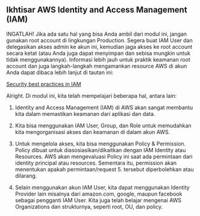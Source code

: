 ## Ikhtisar AWS Identity and Access Management (IAM)

INGATLAH! Jika ada satu hal yang bisa Anda ambil dari modul ini, jangan gunakan root account di lingkungan Production. Segera buat IAM User dan delegasikan akses admin ke akun ini, kemudian jaga akses ke root account secara ketat (atau Anda juga dapat menyimpan dan sebisa mungkin untuk tidak menggunakannya). Informasi lebih jauh untuk praktik keamanan root account dan juga langkah-langkah mengamankan resource AWS di akun Anda dapat dibaca lebih lanjut di tautan ini: 

[Security best practices in IAM](https://docs.aws.amazon.com/IAM/latest/UserGuide/best-practices.html)


Alright. Di modul ini, kita telah mempelajari beberapa hal, antara lain:
1. Identity and Access Management (IAM) di AWS akan sangat membantu kita dalam memastikan keamanan dari aplikasi dan data. 

2. Kita bisa menggunakan IAM User, Group, dan Role untuk memudahkan kita mengorganisasi akses dan keamanan di dalam akun AWS.

3. Untuk mengelola akses, kita bisa menggunakan Policy & Permission. Policy dibuat untuk diasosiasikan/dikaitkan dengan IAM Identity atau Resources. AWS akan  mengevaluasi Policy ini saat ada permintaan dari identity principal atau resources. Sementara itu, permission akan menentukan apakah permintaan/request 5. tersebut diperbolehkan atau dilarang.

4. Selain menggunakan akun IAM User, kita dapat menggunakan Identity Provider lain misalnya dari amazon.com, google, maupun facebook sebagai pengganti IAM User.
Kita juga telah belajar mengenai AWS Organizations dan strukturnya, seperti root, OU, dan policy.
